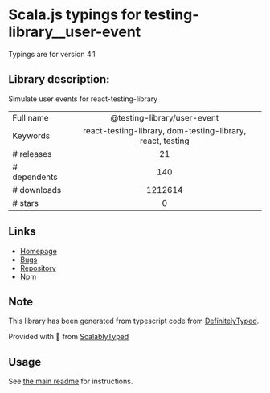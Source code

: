 
# Scala.js typings for testing-library__user-event

Typings are for version 4.1

## Library description:
Simulate user events for react-testing-library

|                    |                 |
| ------------------ | :-------------: |
| Full name          | @testing-library/user-event |
| Keywords           | react-testing-library, dom-testing-library, react, testing |
| # releases         | 21 |
| # dependents       | 140 |
| # downloads        | 1212614 |
| # stars            | 0 |

## Links
- [Homepage](https://github.com/testing-library/user-event#readme)
- [Bugs](https://github.com/testing-library/user-event/issues)
- [Repository](https://github.com/testing-library/user-event)
- [Npm](https://www.npmjs.com/package/%40testing-library%2Fuser-event)
    


## Note
This library has been generated from typescript code from [DefinitelyTyped](https://definitelytyped.org).

Provided with :purple_heart: from [ScalablyTyped](https://github.com/oyvindberg/ScalablyTyped)

## Usage
See [the main readme](../../readme.md) for instructions.


